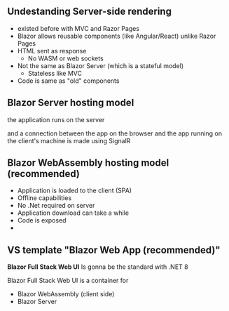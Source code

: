 ## Undestanding Server-side rendering
- existed before with MVC and Razor Pages
- Blazor allows reusable components (like Angular/React) unlike Razor Pages
- HTML sent as response
    - No WASM or web sockets
- Not the same as Blazor Server (which is a stateful model)
    - Stateless like MVC
- Code is same as "old" components

## Blazor Server hosting model 

the application runs on the server

and a connection between the app on the browser and the app running on the client's machine
is made using SignalR

## Blazor WebAssembly hosting model (recommended)

- Application is loaded to the client (SPA)
- Offline capabilities
- No .Net required on server
- Application download can take a while
- Code is exposed
- 

## VS template "Blazor Web App (recommended)"

**Blazor Full Stack Web UI**
Is gonna be the standard with .NET 8

Blazor Full Stack Web UI is a container for 
- Blazor WebAssembly (client side)
- Blazor Server


